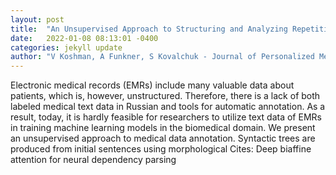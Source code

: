 ```yaml
---
layout: post
title:  "An Unsupervised Approach to Structuring and Analyzing Repetitive Semantic Structures in Free Text of Electronic Medical Records"
date:   2022-01-08 08:13:01 -0400
categories: jekyll update
author: "V Koshman, A Funkner, S Kovalchuk - Journal of Personalized Medicine, 2022"
---
```

Electronic medical records (EMRs) include many valuable data about patients, which is, however, unstructured. Therefore, there is a lack of both labeled medical text data in Russian and tools for automatic annotation. As a result, today, it is hardly feasible for researchers to utilize text data of EMRs in training machine learning models in the biomedical domain. We present an unsupervised approach to medical data annotation. Syntactic trees are produced from initial sentences using morphological Cites: Deep biaffine attention for neural dependency parsing